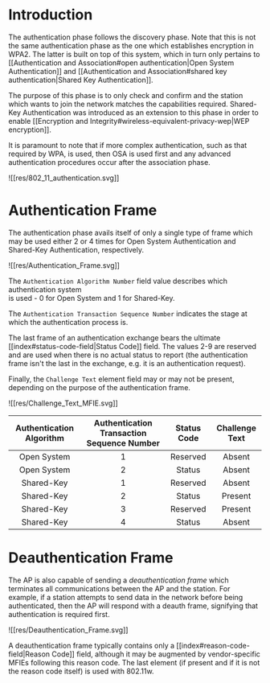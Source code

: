 # Introduction
The authentication phase follows the discovery phase. Note that this is not the same authentication phase as the one which establishes encryption in WPA2. The latter is built on top of this system, which in turn only pertains to [[Authentication and Association#open authentication|Open System Authentication]] and [[Authentication and Association#shared key authentication|Shared Key Authentication]].

The purpose of this phase is to only check and confirm and the station which wants to join the network matches the capabilities required. Shared-Key Authentication was introduced as an extension to this phase in order to enable [[Encryption and Integrity#wireless-equivalent-privacy-wep|WEP encryption]].

It is paramount to note that if more complex authentication, such as that required by WPA, is used, then OSA is used first and any advanced authentication procedures occur after the association phase.

![[res/802_11_authentication.svg]]

# Authentication Frame

The authentication phase avails itself of only a single type of frame which may be used either 2 or 4 times for Open System Authentication and Shared-Key Authentication, respectively. 

![[res/Authentication_Frame.svg]]

The `Authentication Algorithm Number` field value describes which authentication system  
is used - 0 for Open System and 1 for Shared-Key.

The `Authentication Transaction Sequence Number` indicates the stage at which the authentication process is.

The last frame of an authentication exchange bears the ultimate [[index#status-code-field|Status Code]] field. The values 2-9 are reserved and are used when there is no actual status to report (the authentication frame isn't the last in the exchange, e.g. it is an authentication request).

Finally, the `Challenge Text` element field may or may not be present, depending on the purpose of the authentication frame.

![[res/Challenge_Text_MFIE.svg]]

|Authentication Algorithm| Authentication Transaction Sequence Number|Status Code|Challenge Text|
|:---------------------------:|:----------------------------------------------:|:-------:|:-----:|
|Open System|1|Reserved|Absent|
|Open System|2|Status|Absent|
|Shared-Key|1|Reserved|Absent|
|Shared-Key|2|Status|Present|
|Shared-Key|3|Reserved|Present|
|Shared-Key|4|Status|Absent

# Deauthentication Frame

The AP is also capable of sending a *deauthentication frame* which terminates all communications between the AP and the station. For example, if a station attempts to send data in the network before being authenticated, then the AP will respond with a deauth frame, signifying that authentication is required first.

![[res/Deauthentication_Frame.svg]]

A deauthentication frame typically contains only a [[index#reason-code-field|Reason Code]] field, although it may be augmented by vendor-specific MFIEs following this reason code. The last element (if present and if it is not the reason code itself) is used with 802.11w.

